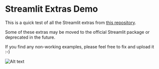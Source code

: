 # Streamlit Extras Demo  

This is a quick test of all the Streamlit extras from [this repository](https://arnaudmiribel.github.io/streamlit-extras/).  

Some of these extras may be moved to the official Streamlit package or deprecated in the future.  

If you find any non-working examples, please feel free to fix and upload it :-)

![Alt text](https://upload.cc/i1/2025/02/14/vCqtjR.png)
